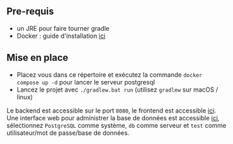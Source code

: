 
## Pre-requis

- un JRE pour faire tourner gradle
- Docker : guide d'installation [ici](https://docs.docker.com/engine/install/)

## Mise en place

- Placez vous dans ce répertoire et exécutez la commande `docker compose up -d` pour lancer le serveur postgresql
- Lancez le projet avec `./gradlew.bat run` (utilisez `gradlew` sur macOS / linux)

Le backend est accessible sur le port `8080`, le frontend est accessible [ici](http://localhost:8082).
Une interface web pour administrer la base de données est accessible [ici](http://localhost:8081), sélectionnez `PostgreSQL` comme système, `db` comme serveur et `test` comme utilisateur/mot de passe/base de données. 